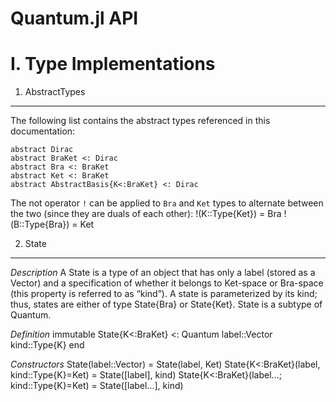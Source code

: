 Quantum.jl API
===
I. Type Implementations
===
1. AbstractTypes
---
The following list contains the abstract types referenced in this documentation:

	abstract Dirac
	abstract BraKet <: Dirac
	abstract Bra <: BraKet
	abstract Ket <: BraKet
	abstract AbstractBasis{K<:BraKet} <: Dirac

The not operator `!` can be applied to `Bra` and `Ket` types to alternate between the two (since they are duals of each other):
	!(K::Type{Ket}) = Bra
	!(B::Type{Bra}) = Ket

2. State
---
*Description*
A State is a type of an object that has only a label (stored as a Vector) and a specification of whether it belongs to Ket-space or Bra-space (this property is referred to as “kind”). A state is parameterized by its kind; thus, states are either of type State{Bra} or State{Ket}. State is a subtype of Quantum.

*Definition*
	immutable State{K<:BraKet} <: Quantum
	  label::Vector
	  kind::Type{K}
	end

*Constructors*
	State(label::Vector) = State(label, Ket)
	State{K<:BraKet}(label, kind::Type{K}=Ket) = State([label], kind)
	State{K<:BraKet}(label...; kind::Type{K}=Ket) = State([label...], kind)